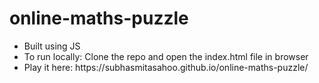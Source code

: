 # online-maths-puzzle

<ul>
  <li>Built using JS</li>
  <li>To run locally: Clone the repo and open the index.html file in browser</li>
  <li>Play it here: https://subhasmitasahoo.github.io/online-maths-puzzle/</li>
</ul>
